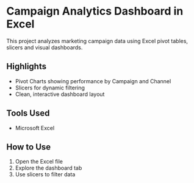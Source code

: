 

# Campaign Analytics Dashboard in Excel

This project analyzes marketing campaign data using Excel pivot tables, slicers and visual dashboards.

## Highlights
- Pivot Charts showing performance by Campaign and Channel
- Slicers for dynamic filtering
- Clean, interactive dashboard layout

## Tools Used
- Microsoft Excel

## How to Use
1. Open the Excel file
2. Explore the dashboard tab
3. Use slicers to filter data

